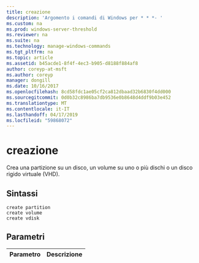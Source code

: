 ```yaml
---
title: creazione
description: 'Argomento i comandi di Windows per * * *- '
ms.custom: na
ms.prod: windows-server-threshold
ms.reviewer: na
ms.suite: na
ms.technology: manage-windows-commands
ms.tgt_pltfrm: na
ms.topic: article
ms.assetid: b45acde1-8f4f-4ec3-b905-d8188f884af8
author: coreyp-at-msft
ms.author: coreyp
manager: dongill
ms.date: 10/16/2017
ms.openlocfilehash: 8cd58fdc1ae05cf2ca812dbaad32b6830f4dd000
ms.sourcegitcommit: 0d0b32c8986ba7db9536e0b8648d4ddf9b03e452
ms.translationtype: MT
ms.contentlocale: it-IT
ms.lasthandoff: 04/17/2019
ms.locfileid: "59868072"
---
```

# <a name="create"></a>creazione



Crea una partizione su un disco, un volume su uno o più dischi o un disco rigido virtuale (VHD).

## <a name="syntax"></a>Sintassi

```
create partition
create volume
create vdisk
```

## <a name="parameters"></a>Parametri

|Parametro|Descrizione|
|---------|-----------|
